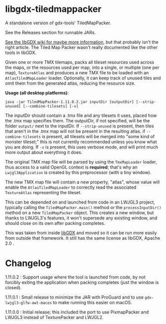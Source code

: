 # libgdx-tiledmappacker
A standalone version of gdx-tools' TiledMapPacker.

See the Releases section for runnable JARs.

[See the libGDX wiki for maybe more information](https://libgdx.com/wiki/tools/texture-packer), but that probably isn't
the right article. The Tiled Map Packer wasn't really documented like the other tools in libGDX.

Given one or more TMX tilemaps, packs all tileset resources used across the maps, or the resources used per map, into a
single, or multiple (one per map), `TextureAtlas` and produces a new TMX file to be loaded with an `AtlasTiledMapLoader`
loader. Optionally, it can keep track of unused tiles and omit them from the generated atlas, reducing the resource size.

**Usage (all desktop platforms)**:

`java -jar TiledMapPacker-1.11.0.2.jar inputDir [outputDir] [--strip-unused] [--combine-tilesets] [-v]`

The inputDir should contain a .tmx file and any tilesets it uses, placed how the .tmx map specifies them. The outputDir,
if not specified, will be the folder `output/` next to the inputDir. If `--strip-unused` is present, then tiles that
aren't in the .tmx map will not be present in the resulting atlas. if `--combine-tilesets` is present, all tilesets will
be merged into "some kind of monster tileset;" this is not currently recommended unless you know what you are doing. If
`-v` is present, this uses verbose mode, and will print much more output about everything it does.

The original TMX map file will be parsed by using the `TmxMapLoader` loader, thus access to a valid OpenGL context is
**required**; that's why an `Lwjgl3Application` is created by this preprocessor (with a tiny window).

The new TMX map file will contain a new property, "atlas", whose value will enable the `AtlasTiledMapLoader` to
correctly read the associated `TextureAtlas` representing the tileset.

This can be depended on and launched from code in an LWJGL3 project, typically calling the `TiledMapPacker.main()`
method or the `processInputDir()` method on a new `TiledMapPacker` object. This creates a new window, but thanks to
LWJGL3's features, it won't supersede any existing window, and should close on its own after packing completes.

This was taken from inside [libGDX](https://github.com/libgdx/libgdx) and moved so it can be run more easily from
outside that framework. It still has the same license as libGDX, Apache 2.0 .

# Changelog

1.11.0.2 : Support usage where the tool is launched from code, by not forcibly exiting the application when packing
completes (just the window is closed).

1.11.0.1 : Small release to minimize the JAR with ProGuard and to use `gdx-lwjgl3-glfw-awt-macos` to make running this
easier on macOS.

1.11.0.0 : Initial release; this included the port to use PixmapPacker and LWJGL3 instead of TexturePacker and LWJGL2.
